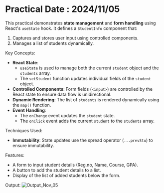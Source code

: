 # Practical Date : 2024/11/05

This practical demonstrates **state management** and **form handling** using React's `useState` hook. It defines a `StudentInfo` component that:
1. Captures and stores user input using controlled components.
2. Manages a list of students dynamically.

Key Concepts:
- **React State**: 
  - `useState` is used to manage both the current `student` object and the `students` array.
  - The `setStudent` function updates individual fields of the `student` object.
- **Controlled Components**: Form fields (`<input>`) are controlled by the React state to ensure data flow is unidirectional.
- **Dynamic Rendering**: The list of `students` is rendered dynamically using the `map()` function.
- **Event Handling**: 
  - The `onChange` event updates the `student` state.
  - The `onClick` event adds the current `student` to the `students` array.

Techniques Used:
- **Immutability**: State updates use the spread operator (`...prevStu`) to ensure immutability.

Features:
- A form to input student details (Reg.no, Name, Course, GPA).
- A button to add the student details to a list.
- Display of the list of added students below the form.

Output:
![Output_Nov_05](../../../ScreenShots/image.jpg)